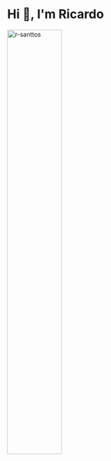 <h1 align="left">Hi 👋, I'm Ricardo</h1>
<p> <img width="50%" align="left" src="https://github-readme-stats.vercel.app/api/top-langs?username=r-santtos&show_icons=true&locale=en&layout=compact" alt="r-santtos" /></p>

